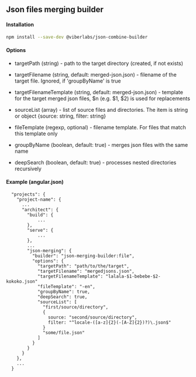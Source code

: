 ## Json files merging builder

#### Installation
```bash
npm install --save-dev @viberlabs/json-combine-builder
```

#### Options

  * targetPath (string) - path to the target directory (created, if not exists)
   
  * targetFilename (string, default: merged-json.json) - filename of the target file. Ignored, if 'groupByName' is true
  
  * targetFilenameTemplate (string, default: merged-json.json) - template for the target merged json files, $n (e.g. $1, $2) is used for replacements
  
  * sourceList (array) - list of source files and directories. The item is string or object {source: string, filter: string}
  
  * fileTemplate (regexp, optional) - filename template. For files that match this template only
  
  * groupByName (boolean, default: true) - merges json files with the same name
  
  * deepSearch (boolean, default: true) - processes nested directories recursively

#### Example (angular.json)

      "projects": {
        "project-name": {
          ...
          "architect": {
            "build": {
                ...
            },
            "serve": {
                ...
            },
            ...
            "json-merging": {
              "builder": "json-merging-builder:file",
              "options": {
                "targetPath": "path/to/the/target",
                "targetFilename": "mergedjsons.json",
                "targetFilenameTemplate": "lalala-$1-bebebe-$2-kokoko.json"
                "fileTemplate": "-en",
                "groupByName": true,   
                "deepSearch": true,     
                "sourceList": [
                  "first/source/directory",
                  {
                    source: "second/source/directory",
                    filter: "^locale-([a-z]{2}(-[A-Z]{2})?)\.json$"
                  }
                  "some/file.json"
                ]
              }
            }
          }
        },
        ...
      }

